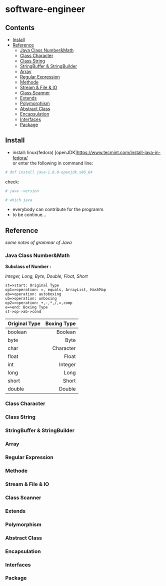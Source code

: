 # software-engineer  

## Contents  

- [Install](#install)
- [Reference](#reference)
    - [Java Class Number&Math](#number_math)
    - [Class Character](#character)
    - [Class String](#string)
    - [StringBuffer & StringBuilder](#buffer_builder)
    - [Array](#array)
    - [Regular Expression](#regular_expression)
    - [Methode](#methode)
    - [Stream & File & IO](file_io)
    - [Class Scanner](#scanner)
    - [Extends](#extends)
    - [Polymorphism](#polymorphism)
    - [Abstract Class](#abstract)
    - [Encapsulation](#encapsulation)
    - [Interfaces](#interfaces)
    - [Package](#package)
## Install  

- install: linux(fedora) [openJDK]https://www.tecmint.com/install-java-in-fedora/   
or enter the following in command line: 
```bash
# dnf install java-1.8.0-openjdk.x86_64 
```  

check: 
```bash
# java -version
```  

```bash
# which java
```  

- everybody can contribute for the programm. 
- to be continue...  

## Reference  

*some notes of grammar of Java*  

### Java Class Number&Math  

**Subclass of Number :**  

*Integer, Long, Byte, Double, Float, Short*  

```flow
st=>start: Original Type
op1=>operation: =, equals, ArrayList, HashMap
ab=>operation: autoboxing
ub=>operation: unboxing
op2=>operation: +,-,*,/,=,comp
e=>end: Boxing Type
st->op->ab->cond
```

Original Type|Boxing Type
---|---: 
boolean|Boolean 
byte|Byte 
char|Character 
float|Float
int|Integer 
long|Long
short|Short 
double|Double  


### Class Character  

### Class String  

### StringBuffer & StringBuilder  

### Array  

### Regular Expression  

### Methode  

### Stream & File & IO  

### Class Scanner  

### Extends  

### Polymorphism  

### Abstract Class  

### Encapsulation  

### Interfaces  

### Package  



